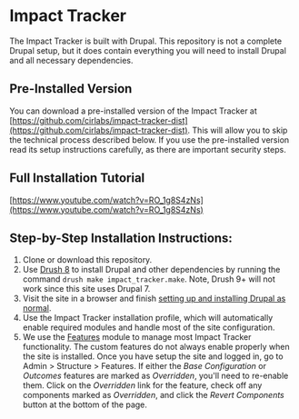 # Impact Tracker

The Impact Tracker is built with Drupal. This repository is not a complete Drupal setup, but it does contain everything you will need to install Drupal and all necessary dependencies.


## Pre-Installed Version

You can download a pre-installed version of the Impact Tracker at [https://github.com/cirlabs/impact-tracker-dist](https://github.com/cirlabs/impact-tracker-dist). This will allow you to skip the technical process described below. If you use the pre-installed version read its setup instructions carefully, as there are important security steps.


## Full Installation Tutorial
[https://www.youtube.com/watch?v=RO_1g8S4zNs](https://www.youtube.com/watch?v=RO_1g8S4zNs)


## Step-by-Step Installation Instructions:
1. Clone or download this repository.
2. Use [Drush 8](https://docs.drush.org/en/8.x/install/) to install Drupal and other dependencies by running the command `drush make impact_tracker.make`. Note, Drush 9+ will not work since this site uses Drupal 7.
3. Visit the site in a browser and finish [setting up and installing Drupal as normal](https://www.drupal.org/documentation/install/beginners).
4. Use the Impact Tracker installation profile, which will automatically enable required modules and handle most of the site configuration.
5. We use the [Features](https://www.drupal.org/project/features) module to manage most Impact Tracker functionality. The custom features do not always enable properly when the site is installed. Once you have setup the site and logged in, go to Admin > Structure > Features. If either the *Base Configuration* or *Outcomes* features are marked as *Overridden*, you'll need to re-enable them. Click on the *Overridden* link for the feature, check off any components marked as *Overridden*, and click the *Revert Components* button at the bottom of the page.
